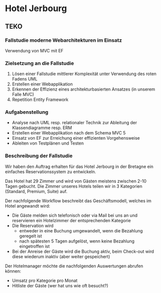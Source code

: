 # Hotel Jerbourg

## TEKO

### Fallstudie moderne Webarchitekturen im Einsatz

Verwendung von MVC mit EF

### Zielsetzung an die Fallstudie
1.	Lösen einer Fallstudie mittlerer Komplexität unter Verwendung des roten Fadens UML
2.	Erstellen einer Webapplikation  
3.	Erkennen der Effizienz eines architekturbasierten Ansatzes (in unserem Falle MVC)
4.	Repetition Entity Framework

### Aufgabenstellung
-	Analyse nach UML resp. relationaler Technik zur Ableitung der Klassendiagramme resp. ERM
- Erstellen einer Webapplikation nach dem Schema MVC 5
- Einsatz von EF zur Erreichung einer effizienten Vorgehensweise
- Ableiten von Testplänen und Testen

### Beschreibung der Fallstudie
Wir haben den Auftrag erhalten für das Hotel Jerbourg in der Bretagne ein einfaches Reservationssystem zu entwickeln.

Das Hotel hat 29 Zimmer und wird von Gästen meistens zwischen 2-10 Tagen gebucht. Die Zimmer unseres Hotels teilen wir in 3 Kategorien (Standard, Premium, Suite) auf.

Der nachfolgende Workflow beschreibt das Geschäftsmodell, welches im Hotel angewandt wird:

- Die Gäste melden sich telefonisch oder via Mail bei uns an und reservieren ein Hotelzimmer der entsprechenden Kategorie
- Die Reservation wird
  - entweder in eine Buchung umgewandelt, wenn die Bezahlung geregelt ist
  - nach spätesten 5 Tagen aufgelöst, wenn keine Bezahlung eingetroffen ist
- Bei der Anreise der Gäste wird die Buchung aktiv, beim Check-out wird diese wiederum inaktiv (aber weiter gespeichert)

Der Hotelmanager möchte die nachfolgenden Auswertungen abrufen können:

-	Umsatz pro Kategorie pro Monat
-	Hitliste der Gäste (wer hat uns wie oft besucht?)
